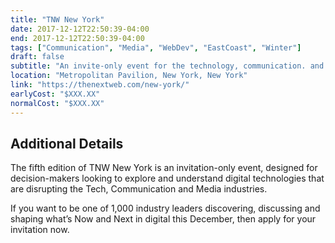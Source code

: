 ```yaml
---
title: "TNW New York"
date: 2017-12-12T22:50:39-04:00
end: 2017-12-12T22:50:39-04:00
tags: ["Communication", "Media", "WebDev", "EastCoast", "Winter"]
draft: false
subtitle: "An invite-only event for the technology, communication. and media industry"
location: "Metropolitan Pavilion, New York, New York"
link: "https://thenextweb.com/new-york/"
earlyCost: "$XXX.XX"
normalCost: "$XXX.XX"
---
```


<!--more-->

## Additional Details

The fifth edition of TNW New York is an invitation-only event, designed for decision-makers looking to explore and understand digital technologies that are disrupting the Tech, Communication and Media industries.

If you want to be one of 1,000 industry leaders discovering, discussing and shaping what’s Now and Next in digital this December, then apply for your invitation now.
